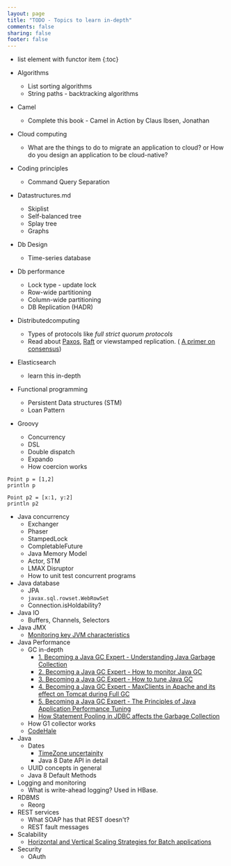 ```yaml
---
layout: page
title: "TODO - Topics to learn in-depth"
comments: false
sharing: false
footer: false
---
```


* list element with functor item
{:toc}

* Algorithms
	* List sorting algorithms
	* String paths - backtracking algorithms
* Camel
	* Complete this book - Camel in Action by Claus Ibsen, Jonathan
* Cloud computing
	* What are the things to do to migrate an application to cloud? or How do you design an application to be cloud-native?
* Coding principles
	* Command Query Separation
* Datastructures.md
	* Skiplist
	* Self-balanced tree
	* Splay tree
	* Graphs
* Db Design
	* Time-series database
* Db performance
	* Lock type - update lock
	* Row-wide partitioning
	* Column-wide partitioning
	* DB Replication (HADR)
* Distributedcomputing
  * Types of protocols like *full strict quorum protocols*
  * Read about [Paxos](http://harry.me/blog/2014/12/27/neat-algorithms-paxos/), [Raft](https://ramcloud.stanford.edu/raft.pdf) or viewstamped replication. ( [A primer on consensus](http://harry.me/blog/2013/07/07/id-like-to-have-an-argument-a-primer-on-consensus/))
* Elasticsearch
	* learn this in-depth
* Functional programming
	* Persistent Data structures (STM)
	* Loan Pattern
* Groovy
	* Concurrency
	* DSL
	* Double dispatch
	* Expando
	* How coercion works

```
Point p = [1,2]
println p

Point p2 = [x:1, y:2]
println p2
```

* Java concurrency
	* Exchanger
	* Phaser
	* StampedLock
	* CompletableFuture
	* Java Memory Model
	* Actor, STM
	* LMAX Disruptor
	* How to unit test concurrent programs
* Java database
	* JPA
	* `javax.sql.rowset.WebRowSet`
	* Connection.isHoldability?
* Java IO
	* Buffers, Channels, Selectors
* Java JMX
	* [Monitoring key JVM characteristics](http://marxsoftware.blogspot.com/2013/03/monitoring-key-jvm-characteristics-groovy-jmx.html)
* Java Performance
	* GC in-depth
		* [1. Becoming a Java GC Expert - Understanding Java Garbage Collection](http://www.cubrid.org/blog/dev-platform/understanding-java-garbage-collection/)
		* [2. Becoming a Java GC Expert - How to monitor Java GC](http://www.cubrid.org/blog/dev-platform/how-to-monitor-java-garbage-collection/)
		* [3. Becoming a Java GC Expert - How to tune Java GC](http://www.cubrid.org/blog/dev-platform/how-to-tune-java-garbage-collection/)
		* [4. Becoming a Java GC Expert - MaxClients in Apache and its effect on Tomcat during Full GC](http://www.cubrid.org/blog/dev-platform/maxclients-in-apache-and-its-effect-on-tomcat-during-full-gc/)
		* [5. Becoming a Java GC Expert - The Principles of Java Application Performance Tuning](http://www.cubrid.org/blog/dev-platform/the-principles-of-java-application-performance-tuning/)
		* [How Statement Pooling in JDBC affects the Garbage Collection](http://www.cubrid.org/blog/dev-platform/how-statement-pooling-in-jdbc-affects-garbage-collection/)
	* How G1 collector works
	* [CodeHale](https://github.com/dropwizard/metrics)
* Java
	* Dates
		* [TimeZone uncertainity](http://martinfowler.com/bliki/TimeZoneUncertainty.html)
		* Java 8 Date API in detail
	* UUID concepts in general
	* Java 8 Default Methods
* Logging and monitoring
	* What is write-ahead logging? Used in HBase.
* RDBMS
	* Reorg 
* REST services
	* What SOAP has that REST doesn't?
	* REST fault messages
* Scalability
	* [Horizontal and Vertical Scaling Strategies for Batch applications](http://www.ontheserverside.com/blog/2014/07/23/horizontal-and-vertical-scaling-strategies-for-batch-applications)
* Security
	* OAuth
